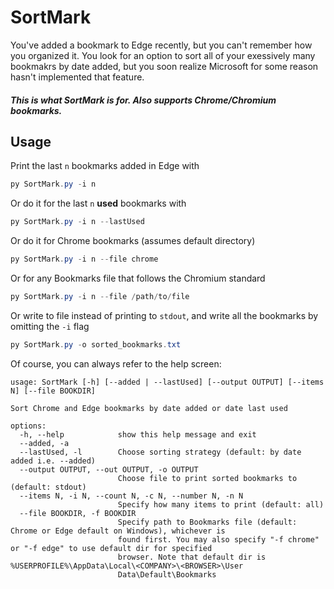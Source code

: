 # SortMark
You've added a bookmark to Edge recently, but you can't remember how you organized it. You look for an option to sort all of your exessively many bookmakrs by date added, but you soon realize Microsoft for some reason hasn't implemented that feature.

##### This is what SortMark is for. **Also supports Chrome/Chromium bookmarks.**

## Usage
Print the last `n` bookmarks added in Edge with
```powershell
py SortMark.py -i n
```

Or do it for the last `n` **used** bookmarks with
```powershell
py SortMark.py -i n --lastUsed
```

Or do it for Chrome bookmarks (assumes default directory)
```powershell
py SortMark.py -i n --file chrome
```

Or for any Bookmarks file that follows the Chromium standard
```powershell
py SortMark.py -i n --file /path/to/file
```
Or write to file instead of printing to `stdout`, and write all the bookmarks by omitting the `-i` flag
```powershell
py SortMark.py -o sorted_bookmarks.txt
```

Of course, you can always refer to the help screen:
```
usage: SortMark [-h] [--added | --lastUsed] [--output OUTPUT] [--items N] [--file BOOKDIR]

Sort Chrome and Edge bookmarks by date added or date last used

options:
  -h, --help            show this help message and exit
  --added, -a
  --lastUsed, -l        Choose sorting strategy (default: by date added i.e. --added)
  --output OUTPUT, --out OUTPUT, -o OUTPUT
                        Choose file to print sorted bookmarks to (default: stdout)
  --items N, -i N, --count N, -c N, --number N, -n N
                        Specify how many items to print (default: all)
  --file BOOKDIR, -f BOOKDIR
                        Specify path to Bookmarks file (default: Chrome or Edge default on Windows), whichever is
                        found first. You may also specify "-f chrome" or "-f edge" to use default dir for specified
                        browser. Note that default dir is %USERPROFILE%\AppData\Local\<COMPANY>\<BROWSER>\User
                        Data\Default\Bookmarks
```